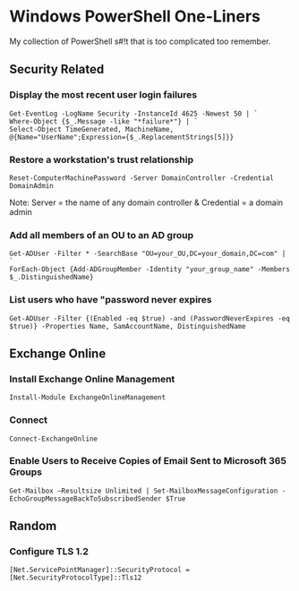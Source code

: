 # Windows PowerShell One-Liners

My collection of PowerShell s#!t that is too complicated too remember.

## Security Related

### Display the most recent user login failures
```
Get-EventLog -LogName Security -InstanceId 4625 -Newest 50 | `
Where-Object {$_.Message -like "*failure*"} | `
Select-Object TimeGenerated, MachineName, @{Name="UserName";Expression={$_.ReplacementStrings[5]}}
```

### Restore a workstation's trust relationship
```
Reset-ComputerMachinePassword -Server DomainController -Credential DomainAdmin
```
Note: Server = the name of any domain controller & Credential = a domain admin

### Add all members of an OU to an AD group
```
Get-ADUser -Filter * -SearchBase "OU=your_OU,DC=your_domain,DC=com" | `
ForEach-Object {Add-ADGroupMember -Identity "your_group_name" -Members $_.DistinguishedName}
```

### List users who have "password never expires
```
Get-ADUser -Filter {(Enabled -eq $true) -and (PasswordNeverExpires -eq $true)} -Properties Name, SamAccountName, DistinguishedName
```

## Exchange Online

### Install Exchange Online Management
```
Install-Module ExchangeOnlineManagement
```

### Connect
```
Connect-ExchangeOnline
```

### Enable Users to Receive Copies of Email Sent to Microsoft 365 Groups
```
Get-Mailbox –Resultsize Unlimited | Set-MailboxMessageConfiguration -EchoGroupMessageBackToSubscribedSender $True
```

## Random

### Configure TLS 1.2
```
[Net.ServicePointManager]::SecurityProtocol = [Net.SecurityProtocolType]::Tls12
```
